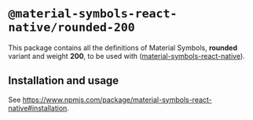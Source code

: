 # `@material-symbols-react-native/rounded-200`

This package contains all the definitions of Material Symbols, **rounded** variant and weight **200**, to be used with ([material-symbols-react-native](https://www.npmjs.com/package/material-symbols-react-native)).

## Installation and usage

See https://www.npmjs.com/package/material-symbols-react-native#installation.
